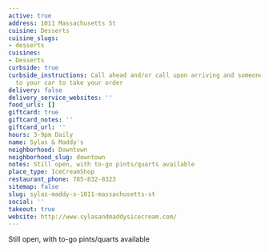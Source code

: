 ```yaml
---
active: true
address: 1011 Massachusetts St
cuisine: Desserts
cuisine_slugs:
- desserts
cuisines:
- Desserts
curbside: true
curbside_instructions: Call ahead and/or call upon arriving and someone will come
  to your car to take your order
delivery: false
delivery_service_websites: ''
food_urls: []
giftcard: true
giftcard_notes: ''
giftcard_url: ''
hours: 3-9pm Daily
name: Sylas & Maddy's
neighborhood: Downtown
neighborhood_slug: downtown
notes: Still open, with to-go pints/quarts available
place_type: IceCreamShop
restaurant_phone: 785-832-8323
sitemap: false
slug: sylas-maddy-s-1011-massachusetts-st
social: ''
takeout: true
website: http://www.sylasandmaddysicecream.com/
---
```


Still open, with to-go pints/quarts available